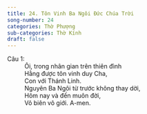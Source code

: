 ```yaml
---
title: 24. Tôn Vinh Ba Ngôi Đức Chúa Trời
song-number: 24
categories: Thờ Phượng
sub-categories: Thờ Kính
draft: false
---
```

<dl><dt>Câu 1:</dt><dd data-verse="1">Ôi, trong nhân gian trên thiên đình <br/>Hằng được tôn vinh duy Cha, <br/>Con với Thánh Linh. <br/>Nguyên Ba Ngôi từ trước không thay dời, <br/>Hôm nay và đến muôn đời, <br/>Vô biên vô giới. A-men. </dd></dl>